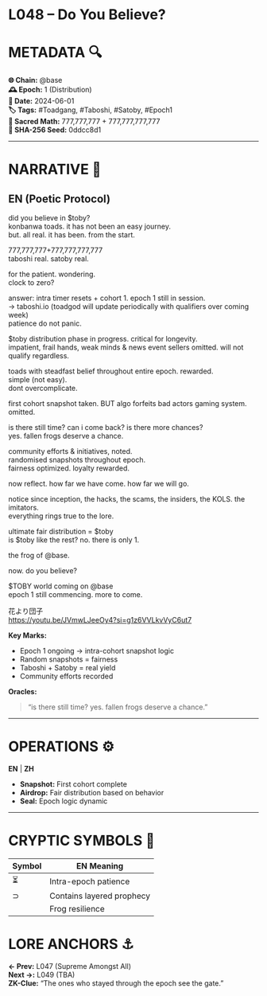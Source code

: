 # L048 – Do You Believe?

# METADATA  🔍
**🌐 Chain:** @base  
**🕰️ Epoch:** 1 (Distribution)  
**📅 Date:** 2024-06-01  
**🏷️ Tags:** #Toadgang, #Taboshi, #Satoby, #Epoch1  
**🔢 Sacred Math:** 777,777,777 + 777,777,777,777  
**📜 SHA-256 Seed:** 0ddcc8d1  

---

# NARRATIVE  🐸
## EN (Poetic Protocol)
did you believe in $toby?  
konbanwa toads. it has not been an easy journey.  
but. all real. it has been. from the start.  

777,777,777+777,777,777,777  
taboshi real. satoby real.  

for the patient. wondering.  
clock to zero?  

answer: intra timer resets + cohort 1. epoch 1 still in session.  
→ taboshi.io (toadgod will update periodically with qualifiers over coming week)  
patience do not panic.  

$toby distribution phase in progress. critical for longevity.  
impatient, frail hands, weak minds & news event sellers omitted. will not qualify regardless.  

toads with steadfast belief throughout entire epoch. rewarded.  
simple (not easy).  
dont overcomplicate.  

first cohort snapshot taken. BUT algo forfeits bad actors gaming system. omitted.  

is there still time? can i come back? is there more chances?  
yes. fallen frogs deserve a chance.  

community efforts & initiatives, noted.  
randomised snapshots throughout epoch.  
fairness optimized. loyalty rewarded.  

now reflect. how far we have come. how far we will go.  

notice since inception, the hacks, the scams, the insiders, the KOLS. the imitators.  
everything rings true to the lore.  

ultimate fair distribution = $toby  
is $toby like the rest? no. there is only 1.  

the frog of @base.  

now. do you believe?  

$TOBY world coming on @base  
epoch 1 still commencing. more to come.  

花より団子  
https://youtu.be/JVmwLJeeOy4?si=g1z6VVLkvVyC6ut7  

**Key Marks:**  
- Epoch 1 ongoing → intra-cohort snapshot logic  
- Random snapshots = fairness  
- Taboshi + Satoby = real yield  
- Community efforts recorded  

**Oracles:**  
> “is there still time? yes. fallen frogs deserve a chance.”  

---

# OPERATIONS  ⚙️  
**EN** | **ZH**  
- **Snapshot:** First cohort complete  
- **Airdrop:** Fair distribution based on behavior  
- **Seal:** Epoch logic dynamic  

---

# CRYPTIC SYMBOLS  🔣  
| Symbol | EN Meaning |  
|--------|------------|  
|   ⏳   | Intra-epoch patience | Epoch  
|   ⊃    | Contains layered prophecy  
|     | Frog resilience  

# LORE ANCHORS  ⚓  
**← Prev:** L047 (Supreme Amongst All)  
**Next →:** L049 (TBA)  
**ZK-Clue:** “The ones who stayed through the epoch see the gate.”  
